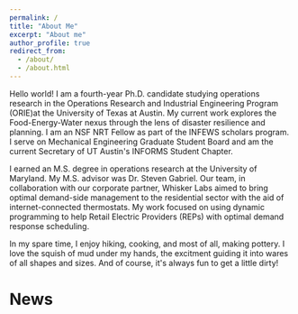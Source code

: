 ```yaml
---
permalink: /
title: "About Me"
excerpt: "About me"
author_profile: true
redirect_from: 
  - /about/
  - /about.html
---
```


Hello world! I am a fourth-year Ph.D. candidate studying operations research in the Operations Research and Industrial Engineering Program (ORIE)at the University of Texas at Austin. My current work explores the Food-Energy-Water nexus through the lens of disaster resilience and planning. I am an NSF NRT Fellow as part of the INFEWS scholars program. I serve on Mechanical Engineering Graduate Student Board and am the current Secretary of UT Austin's INFORMS Student Chapter.


I earned an M.S. degree in operations research at the University of Maryland. My M.S. advisor was Dr. Steven Gabriel.  Our team, in collaboration with our corporate partner, Whisker Labs aimed to bring optimal demand-side management to the residential sector with the aid of internet-connected thermostats. My work focused on using dynamic programming to help Retail Electric Providers (REPs) with optimal demand response scheduling.

In my spare time, I enjoy hiking, cooking, and most of all, making pottery. I love the squish of mud under my hands, the excitment guiding it into wares of all shapes and sizes. And of course, it's always fun to get a little dirty!

News
======================